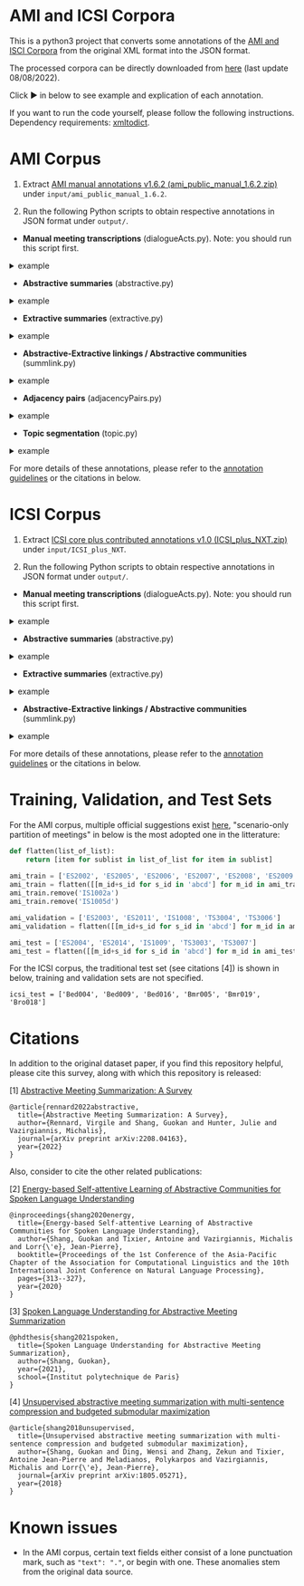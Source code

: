 # AMI and ICSI Corpora
This is a python3 project that converts some annotations of the [AMI and ISCI Corpora](https://groups.inf.ed.ac.uk/ami/) from the original XML format into the JSON format.

The processed corpora can be directly downloaded from [here](https://drive.google.com/drive/folders/1BbmaZnzG9WrqOO-D3h211NOJePotqwQJ?usp=sharing) (last update 08/08/2022).

Click ► in below to see example and explication of each annotation.

If you want to run the code yourself, please follow the following instructions. Dependency requirements: [xmltodict](https://github.com/martinblech/xmltodict).

# AMI Corpus
1. Extract [AMI manual annotations v1.6.2 (ami_public_manual_1.6.2.zip)](http://groups.inf.ed.ac.uk/ami/download/) under `input/ami_public_manual_1.6.2`.

2. Run the following Python scripts to obtain respective annotations in JSON format under `output/`.

* **Manual meeting transcriptions** (dialogueActs.py). Note: you should run this script first.
<details>
  <summary>example</summary>

```json
[
   {
      "id":"ES2002a.B.dialog-act.dharshi.7",
      "speaker":"B",
      "starttime":"74.42",
      "startwordid":"ES2002a.B.words63",
      "endtime":"77.29",
      "endwordid":"ES2002a.B.words71",
      "text":"<vocalsound> Do you want to introduce yourself again ?",
      "label":"el.inf",
      "attributes":{ # reflexivity, addressee, comment, endtime
         "addressee":"A,D,C",
         "role":"PM",
         "participant":"FEE005"
      }
   },
  ...
]
```
`label` denotes dialogue act labels, the taxonomy can be found in the `/input/ami_public_manual_1.6.2/ontologies/da-types.xml`.

`participant` denotes speaker tags, their profiles (e.g., age) can be found in the `input/ami_public_manual_1.6.2/corpusResources/participants.xml`.
</details>

* **Abstractive summaries** (abstractive.py)
<details>
  <summary>example</summary>

```json
[
   {
      "id":"ES2002a.rdhillon.s.1",
      "text":"The project manager introduced the upcoming project to the team members and then the team members participated in an exercise in which they drew their favorite animal and discussed what they liked about the animal.",
      "type":"abstract"
   },
   {
      "id":"ES2002a.rdhillon.s.2",
      "text":"The project manager talked about the project finances and selling prices.",
      "type":"abstract"
   },
   ...
]
```
</details>

* **Extractive summaries** (extractive.py)
<details>
  <summary>example</summary>

```json
[
   {
      "id":"ES2002a.B.dialog-act.dharshi.3",
      "speaker":"B",
      "starttime":"55.415",
      "startwordid":"ES2002a.B.words4",
      "endtime":"60.35",
      "endwordid":"ES2002a.B.words16",
      "text":"<vocalsound> Um well this is the kick-off meeting for our our project .",
      "label":"inf",
      "attributes":{
         "reflexivity":"true",
         "role":"PM",
         "participant":"FEE005"
      }
   },
   {
      "id":"ES2002a.B.dialog-act.dharshi.12",
      "speaker":"B",
      "starttime":"92.79",
      "startwordid":"ES2002a.B.words80",
      "endtime":"96.34",
      "endwordid":"ES2002a.B.words89",
      "text":"so we're designing a new remote control and um <disfmarker>",
      "label":"inf",
      "attributes":{
         "reflexivity":"true",
         "role":"PM",
         "participant":"FEE005"
      }
   },
   ...
]
```
</details>

* **Abstractive-Extractive linkings / Abstractive communities** (summlink.py)
<details>
  <summary>example</summary>

```json
[
...,
   {
      "abstractive":{
         "id":"ES2002a.rdhillon.s.7",
         "text":"The remote will sell for 25 Euro.",
         "type":"decisions"
      },
      "extractive":[
         {
            "id":"ES2002a.B.dialog-act.dharshi.89",
            "speaker":"B",
            "starttime":"470.01",
            "startwordid":"ES2002a.B.words636",
            "endtime":"476.53",
            "endwordid":"ES2002a.B.words654",
            "text":"Um so according to the brief um we're gonna be selling this remote control for twenty five Euro ,",
            "label":"inf",
            "attributes":{
               "role":"PM",
               "participant":"FEE005"
            }
         },
         {
            "id":"ES2002a.B.dialog-act.dharshi.129",
            "speaker":"B",
            "starttime":"681.66",
            "startwordid":"ES2002a.B.words912",
            "endtime":"687.09",
            "endwordid":"ES2002a.B.words928",
            "text":"Well twenty five Euro , I mean that's um that's about like eighteen pounds or something ,",
            "label":"inf",
            "attributes":{
               "role":"PM",
               "participant":"FEE005"
            }
         }
      ]
   },
  ...
]
```
</details>

* **Adjacency pairs** (adjacencyPairs.py)
<details>
  <summary>example</summary>

```json
[
   {
      "id":"ES2002a.adjacency-pairs.dharshi.1",
      "type":"POS",
      "source":{
         "id":"ES2002a.B.dialog-act.dharshi.7",
         "speaker":"B",
         "starttime":"74.42",
         "startwordid":"ES2002a.B.words63",
         "endtime":"77.29",
         "endwordid":"ES2002a.B.words71",
         "text":"<vocalsound> Do you want to introduce yourself again ?",
         "label":"el.inf",
         "attributes":{
            "addressee":"A,D,C",
            "role":"PM",
            "participant":"FEE005"
         }
      },
      "target":{
         "id":"ES2002a.A.dialog-act.dharshi.1",
         "speaker":"A",
         "starttime":"77.44",
         "startwordid":"ES2002a.A.words0",
         "endtime":"80.87",
         "endwordid":"ES2002a.A.words12",
         "text":"Hi , I'm David and I'm supposed to be an industrial designer .",
         "label":"inf",
         "attributes":{
            "role":"ID",
            "participant":"MEE006"
         }
      }
   },
  ...
]
```
</details>

* **Topic segmentation** (topic.py)
<details>
  <summary>example</summary>

```json
[
  {
    "id": "ES2003d.topic.rdhillon.6",
    "topic": "evaluation of prototype(s)",
    "description": "None",
    "dialogueacts": [
      {
        "id": "ES2003d.C.dialog-act.vkaraisk.8",
        "speaker": "C",
        "starttime": "329.94",
        "startwordid": "ES2003d.C.words23",
        "endtime": "336.2",
        "endwordid": "ES2003d.C.words39",
        "text": "Basic point uh have a list of criteria that we need to rate the prototype by .",
        "aspect": "inf",
        "attributes": {
          "reflexivity": "true",
          "role": "ME",
          "participant":"MEE012"
        }
      },
      ... # more DAs
    ],
    "subtopics": [
      {
        "id": "ES2003d.topic.rdhillon.7",
        "topic": "how to find when misplaced",
        "description": "None",
        "dialogueacts": [
          {
            "id": "ES2003d.C.dialog-act.vkaraisk.34",
            "speaker": "C",
            "starttime": "421.78",
            "startwordid": "ES2003d.C.words229",
            "endtime": "423.51",
            "endwordid": "ES2003d.C.words230",
            "text": "So um",
            "aspect": "stl",
            "attributes": {
              "role": "ME",
              "participant":"MEE012"
            }
          },
          ... # more DAs
        ]
      },
      {
        "id": "ES2003d.topic.rdhillon.8",
        "topic": "agenda/equipment issues",
        "description": "None",
        "dialogueacts": [
          {
            "id": "ES2003d.B.dialog-act.vkaraisk.44",
            "speaker": "B",
            "starttime": "516.29",
            "startwordid": "ES2003d.B.words301",
            "endtime": "521.8",
            "endwordid": "ES2003d.B.words317",
            "text": "just before we go through all of the steps here , um well what we'll do is",
            "aspect": "fra",
            "attributes": {
              "role": "PM",
              "participant":"MEE009"
            }
          },
          ... # more DAs
        ]
      },
      ... # more subtopics
    ]
  },
  ... # more topics
]
```
</details>

For more details of these annotations, please refer to the [annotation guidelines](https://groups.inf.ed.ac.uk/ami/corpus/guidelines.shtml) or the citations in below.

# ICSI Corpus
1. Extract [ICSI core plus contributed annotations v1.0 (ICSI_plus_NXT.zip)](https://groups.inf.ed.ac.uk/ami/icsi/download/) under `input/ICSI_plus_NXT`.

2. Run the following Python scripts to obtain respective annotations in JSON format under `output/`.

* **Manual meeting transcriptions** (dialogueActs.py). Note: you should run this script first.
<details>
  <summary>example</summary>

```json
[
   {
      "id":"Bdb001.C.dialogueact0",
      "speaker":"C",
      "starttime":"0.216",
      "startwordid":"Bdb001.w.1",
      "endtime":"5.914",
      "endwordid":"Bdb001.w.25",
      "text":"Yeah , we had a long discussion about how much w how easy we want to make it for people to bleep things out .",
      "label":"z",
      "original_label":"z",
      "attributes":{ # role, participant, adjacency, channel
         "role":"Grad",
         "participant":"me011",
         "channel":"c3"
      }
   },
  ...
]
```
`label` denotes dialogue act labels.

`participant` denotes speaker tags, their profiles (e.g., age) can be found in the `input/ICSI_plus_NXT/ICSIplus/speakers.xml`.
</details>

* **Abstractive summaries** (abstractive.py)
<details>
  <summary>example</summary>

```json
[
   {
      "id":"Bdb001.s.1",
      "text":"Two main options were discussed as to the organisation of the collected data.",
      "type":"abstract"
   },
   {
      "id":"Bdb001.s.2",
      "text":"On the one hand, a bespoke XML structure that connects transcriptions and annotations (down to the word-level) to a common timeline.",
      "type":"abstract"
   },
   ...
]
```
</details>

* **Extractive summaries** (extractive.py)
<details>
  <summary>example</summary>

```json
[
   {
      "id":"Bdb001.F.dialogueact37",
      "speaker":"F",
      "starttime":"68.88",
      "startwordid":"Bdb001.w.335",
      "endtime":"89.054",
      "endwordid":"Bdb001.w.376",
      "text":"and <vocalsound> the main thing that I was gonna ask people to help with today is <pause> to give input on what kinds of database format we should <pause> use in starting to link up things like word transcripts and annotations of word transcripts ,",
      "label":"s",
      "original_label":"s",
      "attributes":{
         "role":"PhD",
         "participant":"fe016",
         "channel":"cB"
      }
   },
   {
      "id":"Bdb001.C.dialogueact44",
      "speaker":"C",
      "starttime":"113.159",
      "startwordid":"Bdb001.w.461",
      "endtime":"118.67",
      "endwordid":"Bdb001.w.487",
      "text":"I mean , we <disfmarker> I sort of already have developed an XML format for this sort of stuff .",
      "label":"s",
      "original_label":"s",
      "attributes":{
         "role":"Grad",
         "participant":"me011",
         "adjacency":"1b+",
         "channel":"c3"
      }
   },
   ...
]
```
</details>

* **Abstractive-Extractive linkings / Abstractive communities** (summlink.py)
<details>
  <summary>example</summary>

```json
[
   {
      "abstractive":{
         "id":"Bdb001.s.1",
         "text":"Two main options were discussed as to the organisation of the collected data.",
         "type":"abstract"
      },
      "extractive":[
         {
            "id":"Bdb001.F.dialogueact37",
            "speaker":"F",
            "starttime":"68.88",
            "startwordid":"Bdb001.w.335",
            "endtime":"89.054",
            "endwordid":"Bdb001.w.376",
            "text":"and <vocalsound> the main thing that I was gonna ask people to help with today is <pause> to give input on what kinds of database format we should <pause> use in starting to link up things like word transcripts and annotations of word transcripts ,",
            "label":"s",
            "original_label":"s",
            "attributes":{
               "role":"PhD",
               "participant":"fe016",
               "channel":"cB"
            }
         },
         {
            "id":"Bdb001.C.dialogueact404",
            "speaker":"C",
            "starttime":"790.456",
            "startwordid":"Bdb001.w.3,414",
            "endtime":"791.666",
            "endwordid":"Bdb001.w.3,422",
            "text":"Th - there are sort of two choices .",
            "label":"s",
            "original_label":"s",
            "attributes":{
               "role":"Grad",
               "participant":"me011",
               "channel":"c3"
            }
         }
      ]
   },
  ...
]
```
</details>

For more details of these annotations, please refer to the [annotation guidelines](https://groups.inf.ed.ac.uk/ami/corpus/guidelines.shtml) or the citations in below.

# Training, Validation, and Test Sets
For the AMI corpus, multiple official suggestions exist [here](https://groups.inf.ed.ac.uk/ami/corpus/datasets.shtml), "scenario-only partition of meetings" in below is the most adopted one in the litterature:
```python
def flatten(list_of_list):
    return [item for sublist in list_of_list for item in sublist]
 
ami_train = ['ES2002', 'ES2005', 'ES2006', 'ES2007', 'ES2008', 'ES2009', 'ES2010', 'ES2012', 'ES2013', 'ES2015', 'ES2016', 'IS1000', 'IS1001', 'IS1002', 'IS1003', 'IS1004', 'IS1005', 'IS1006', 'IS1007', 'TS3005', 'TS3008', 'TS3009', 'TS3010', 'TS3011', 'TS3012']
ami_train = flatten([[m_id+s_id for s_id in 'abcd'] for m_id in ami_train])
ami_train.remove('IS1002a')
ami_train.remove('IS1005d')

ami_validation = ['ES2003', 'ES2011', 'IS1008', 'TS3004', 'TS3006']
ami_validation = flatten([[m_id+s_id for s_id in 'abcd'] for m_id in ami_validation])

ami_test = ['ES2004', 'ES2014', 'IS1009', 'TS3003', 'TS3007']
ami_test = flatten([[m_id+s_id for s_id in 'abcd'] for m_id in ami_test])
```

For the ICSI corpus, the traditional test set (see citations [4]) is shown in below, training and validation sets are not specified. 
```
icsi_test = ['Bed004', 'Bed009', 'Bed016', 'Bmr005', 'Bmr019', 'Bro018']
```
# Citations
In addition to the original dataset paper, if you find this repository helpful, please cite this survey, along with which this repository is released:

[1] [Abstractive Meeting Summarization: A Survey](https://arxiv.org/abs/2208.04163)
```
@article{rennard2022abstractive,
  title={Abstractive Meeting Summarization: A Survey},
  author={Rennard, Virgile and Shang, Guokan and Hunter, Julie and Vazirgiannis, Michalis},
  journal={arXiv preprint arXiv:2208.04163},
  year={2022}
}
```
Also, consider to cite the other related publications:

[2] [Energy-based Self-attentive Learning of Abstractive Communities for Spoken Language Understanding](https://aclanthology.org/2020.aacl-main.34/)
```
@inproceedings{shang2020energy,
  title={Energy-based Self-attentive Learning of Abstractive Communities for Spoken Language Understanding},
  author={Shang, Guokan and Tixier, Antoine and Vazirgiannis, Michalis and Lorr{\'e}, Jean-Pierre},
  booktitle={Proceedings of the 1st Conference of the Asia-Pacific Chapter of the Association for Computational Linguistics and the 10th International Joint Conference on Natural Language Processing},
  pages={313--327},
  year={2020}
}
```
[3] [Spoken Language Understanding for Abstractive Meeting Summarization](https://tel.archives-ouvertes.fr/tel-03169877/document)
```
@phdthesis{shang2021spoken,
  title={Spoken Language Understanding for Abstractive Meeting Summarization},
  author={Shang, Guokan},
  year={2021},
  school={Institut polytechnique de Paris}
}
```
[4] [Unsupervised abstractive meeting summarization with multi-sentence compression and budgeted submodular maximization](https://aclanthology.org/P18-1062/)
```
@article{shang2018unsupervised,
  title={Unsupervised abstractive meeting summarization with multi-sentence compression and budgeted submodular maximization},
  author={Shang, Guokan and Ding, Wensi and Zhang, Zekun and Tixier, Antoine Jean-Pierre and Meladianos, Polykarpos and Vazirgiannis, Michalis and Lorr{\'e}, Jean-Pierre},
  journal={arXiv preprint arXiv:1805.05271},
  year={2018}
}
```
# Known issues
- In the AMI corpus, certain text fields either consist of a lone punctuation mark, such as `"text": "."`, or begin with one. These anomalies stem from the original data source.
